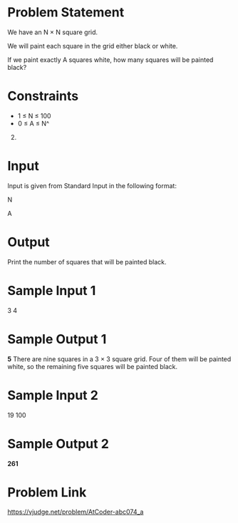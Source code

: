 
# Problem Statement
We have an 
N
×
N
 square grid.

We will paint each square in the grid either black or white.

If we paint exactly 
A
 squares white, how many squares will be painted black?

# Constraints
* 1
≤
N
≤
100
* 0
≤
A
≤
N^
2.


# Input 
Input is given from Standard Input in the following format:

N

A



# Output
Print the number of squares that will be painted black.

# Sample Input 1
3
4

# Sample Output 1
**5**
There are nine squares in a 
3
×
3
 square grid. Four of them will be painted white, so the remaining five squares will be painted black.



# Sample Input 2
19
100
# Sample Output 2
**261**

# Problem Link
https://vjudge.net/problem/AtCoder-abc074_a
